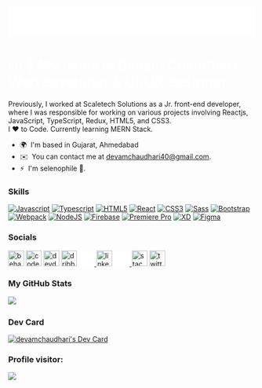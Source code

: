 <picture> 
 <source media="(prefers-color-scheme: light)" srcset="https://github.com/Devamchaudhari/Devamchaudhari/blob/main/light_img.png" width="900px">
  <img src="https://github.com/Devamchaudhari/Devamchaudhari/blob/main/GITHUB%20README.png" width="900px">
</picture>
<br>
<h1 style="color:white;">Hi 👋 My name is Devam Chaudhari
<br>
Web developer & UI/UX designer
  </h1>


Previously, I worked at Scaletech Solutions as a Jr. front-end developer, where I was responsible for working on various projects involving Reactjs, JavaScript, TypeScript, Redux, HTML5, and CSS3. <br>
I ❤️ to Code. Currently learning MERN Stack.

* 🌍  I'm based in Gujarat, Ahmedabad
* ✉️  You can contact me at [devamchaudhari40@gmail.com](mailto:devamchaudhari40@gmail.com).
* ⚡  I'm selenophile 🌙.

### Skills

<p align="left">
<a href="https://developer.mozilla.org/en-US/docs/Web/JavaScript" target="_blank" rel="noreferrer"><img src="https://raw.githubusercontent.com/danielcranney/readme-generator/main/public/icons/skills/javascript-colored.svg" width="36" height="36" alt="Javascript" /></a>
<a href="https://www.typescriptlang.org/" target="_blank" rel="noreferrer"><img src="https://raw.githubusercontent.com/danielcranney/readme-generator/main/public/icons/skills/typescript-colored.svg" width="36" height="36" alt="Typescript" /></a>
<a href="https://developer.mozilla.org/en-US/docs/Glossary/HTML5" target="_blank" rel="noreferrer"><img src="https://raw.githubusercontent.com/danielcranney/readme-generator/main/public/icons/skills/html5-colored.svg" width="36" height="36" alt="HTML5" /></a>
<a href="https://reactjs.org/" target="_blank" rel="noreferrer"><img src="https://raw.githubusercontent.com/danielcranney/readme-generator/main/public/icons/skills/react-colored.svg" width="36" height="36" alt="React" /></a>
<a href="https://www.w3.org/TR/CSS/#css" target="_blank" rel="noreferrer"><img src="https://raw.githubusercontent.com/danielcranney/readme-generator/main/public/icons/skills/css3-colored.svg" width="36" height="36" alt="CSS3" /></a>
<a href="https://sass-lang.com/" target="_blank" rel="noreferrer"><img src="https://raw.githubusercontent.com/danielcranney/readme-generator/main/public/icons/skills/sass-colored.svg" width="36" height="36" alt="Sass" /></a>
<a href="https://getbootstrap.com/" target="_blank" rel="noreferrer"><img src="https://raw.githubusercontent.com/danielcranney/readme-generator/main/public/icons/skills/bootstrap-colored.svg" width="36" height="36" alt="Bootstrap" /></a>
<a href="https://webpack.js.org/" target="_blank" rel="noreferrer"><img src="https://raw.githubusercontent.com/danielcranney/readme-generator/main/public/icons/skills/webpack-colored.svg" width="36" height="36" alt="Webpack" /></a>
<a href="https://nodejs.org/en/" target="_blank" rel="noreferrer"><img src="https://raw.githubusercontent.com/danielcranney/readme-generator/main/public/icons/skills/nodejs-colored.svg" width="36" height="36" alt="NodeJS" /></a>
<a href="https://firebase.google.com/" target="_blank" rel="noreferrer"><img src="https://raw.githubusercontent.com/danielcranney/readme-generator/main/public/icons/skills/firebase-colored.svg" width="36" height="36" alt="Firebase" /></a>
<a href="https://www.adobe.com/uk/products/premiere.html" target="_blank" rel="noreferrer"><img src="https://raw.githubusercontent.com/danielcranney/readme-generator/main/public/icons/skills/premierepro-colored.svg" width="36" height="36" alt="Premiere Pro" /></a>
<a href="https://www.adobe.com/uk/products/xd.html" target="_blank" rel="noreferrer"><img src="https://raw.githubusercontent.com/danielcranney/readme-generator/main/public/icons/skills/xd-colored.svg" width="36" height="36" alt="XD" /></a>
<a href="https://www.figma.com/" target="_blank" rel="noreferrer"><img src="https://raw.githubusercontent.com/danielcranney/readme-generator/main/public/icons/skills/figma-colored.svg" width="36" height="36" alt="Figma" /></a>
</p>


### Socials

<p align="left"> <a href="https://www.behance.com/devamchaud7cf7" target="_blank" rel="noreferrer"><img src="https://raw.githubusercontent.com/danielcranney/readme-generator/main/public/icons/socials/behance.svg" width="32" height="32" title="behance"/></a> <a href="https://www.codepen.io/devam-chaudhari" target="_blank" rel="noreferrer"><img src="https://cdn.iconscout.com/icon/free/png-256/free-codepen-8-461781.png" width="32" height="32" title="codepen" /></a> <a href="https://www.dev.to/chaudharidevam" target="_blank" rel="noreferrer"><img src="https://d2fltix0v2e0sb.cloudfront.net/dev-black.png" width="32" height="32" title="devdotto"/></a> <a href="https://www.dribbble.com/ChaudhariDevam" target="_blank" rel="noreferrer"><img src="https://raw.githubusercontent.com/danielcranney/readme-generator/main/public/icons/socials/dribbble.svg" width="32" height="32" title="dribbble"/></a> <a href="https://www.github.com/Devamchaudhari" target="_blank" rel="noreferrer">
 <picture> 
 <source media="(prefers-color-scheme: light)" srcset="https://github.com/Devamchaudhari/Devamchaudhari/blob/main/Vector%20(1).png" width="32" height="32" >
 <img src="https://github.com/Devamchaudhari/Devamchaudhari/blob/main/Vector.png" width="32" height="32" title="github"/>
</picture>
 </a> <a href="https://www.linkedin.com/in/devam-chaudhari-537ba7134/" target="_blank" rel="noreferrer"><img src="https://raw.githubusercontent.com/danielcranney/readme-generator/main/public/icons/socials/linkedin.svg" width="32" height="32" title="linkedin" /></a> <a href="http://www.medium.com/@devamchaudhari40" target="_blank" rel="noreferrer">
 <picture> 
 <source media="(prefers-color-scheme: light)" srcset="https://raw.githubusercontent.com/danielcranney/readme-generator/main/public/icons/socials/medium.svg" width="32" height="32" >
 <img src="https://github.com/Devamchaudhari/Devamchaudhari/blob/main/Frame.png" width="32" height="32" title="medium"/>
</picture></a> <a href="https://stackoverflow.com/users/17909143/chaudhari-devam" target="_blank" rel="noreferrer"><img src="https://raw.githubusercontent.com/danielcranney/readme-generator/main/public/icons/socials/stackoverflow.svg" width="32" height="32" title="stackoverflow"/></a> <a href="https://www.twitter.com/ChaudhariDevam" target="_blank" rel="noreferrer"><img src="https://raw.githubusercontent.com/danielcranney/readme-generator/main/public/icons/socials/twitter.svg" width="32" height="32" title="twitter"/></a></p>

### My GitHub Stats


<a href="http://www.github.com/Devamchaudhari"><img src="https://github-readme-streak-stats.herokuapp.com/?user=Devamchaudhari&stroke=ffffff&background=1c1917&ring=0891b2&fire=0891b2&currStreakNum=ffffff&currStreakLabel=0891b2&sideNums=ffffff&sideLabels=ffffff&dates=ffffff&hide_border=true" /></a>


### Dev Card
<a href="https://app.daily.dev/devamchaudhari"><img src="https://api.daily.dev/devcards/aa9ff5a6e38249fda7456845ebbf10e7.png?r=qv2" width="400" alt="devamchaudhari's Dev Card"/></a>
### Profile visitor:
![](https://komarev.com/ghpvc/?username=Devamchaudhari&color=orange&style=flat-square)

<!---
Devamchaudhari/Devamchaudhari is a ✨ special ✨ repository because its `README.md` (this file) appears on your GitHub profile.
You can click the Preview link to take a look at your changes.
--->
